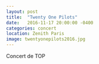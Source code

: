 ```yaml
---
layout: post
title:  "Twenty One Pilots"
date:   2016-11-17 20:00:00 -0400
categories: concert
location: Zenith Paris
image: twentyonepilots2016.jpg
---
```

Concert de TOP